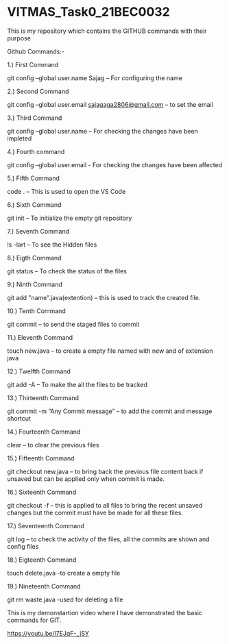 # VITMAS_Task0_21BEC0032
This is my repository which contains the GITHUB commands with their purpose

Github Commands:-

1.) First Command

git config –global user.name Sajag – For configuring the name 

2.) Second Command
	
git config –global user.email sajagaga2806@gmail.com – to set the email 

3.) Third Command

git config –global user.name – For checking the changes have been impleted

4.) Fourth command

git config –global user.email - For checking the changes have been affected

5.) Fifth Command

code . – This is used to open the VS Code

6.) Sixth Command

git init –  To initialize the empty git repository 

7.) Seventh Command

ls -lart – To see the Hidden files

8.) Eigth Command

git status – To check the status of the files 

9.) Ninth Command

git add "name".java(extention) – this is used to track the created file.

10.) Tenth Command

git commit – to send the staged files to commit

11.) Eleventh Command
	
touch new.java – to create a empty file named with new and of extension java
 
12.) Twelfth Command
 
git add -A – To make the all the files to be tracked
 
13.) Thirteenth Command

git commit -m “Any Commit message” – to add the commit and message shortcut

14.) Fourteenth Command

clear – to clear the previous files

15.) Fifteenth Command
  
git checkout new.java – to bring back the previous file content back if unsaved but can be applied only when commit is made.

16.) Sixteenth Command

git checkout -f – this is applied to all files to bring the recent unsaved changes but the commit must have be made for all these files.

17.) Seventeenth Command

git log – to check the activity of the files, all the commits are shown and config files

18.) Eigteenth Command

touch delete.java -to create a empty file

19.) Nineteenth Command

git rm waste.java -used for deleting a file 

This is my demonstartion video where I have demonstrated the basic commands for GIT.

https://youtu.be/l7EJqF-_jSY


